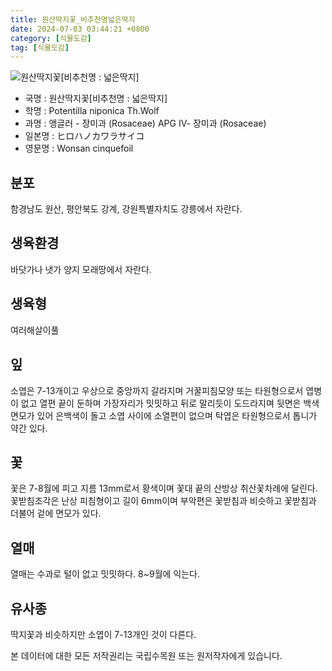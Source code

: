 ```yaml
---
title: 원산딱지꽃_비추천명넓은딱지
date: 2024-07-03 03:44:21 +0800
category: [식물도감]
tag: [식물도감]
---
```




![원산딱지꽃[비추천명 : 넓은딱지]](/fileUpload/plants/basic/Rosaceae/Potentilla/P000004521/P000004521_220206_1_th2.jpg)
- 국명 : 원산딱지꽃[비추천명 : 넓은딱지]
- 학명 : Potentilla niponica Th.Wolf
- 과명 : 앵글러 - 장미과 (Rosaceae) APG Ⅳ- 장미과 (Rosaceae)
- 일본명 : ヒロハノカワラサイコ
- 영문명 : Wonsan cinquefoil


## 분포
함경남도 원산, 평안북도 강계, 강원특별자치도 강릉에서 자란다.
## 생육환경
바닷가나 냇가 양지 모래땅에서 자란다.
## 생육형
여러해살이풀 
## 잎
소엽은 7-13개이고 우상으로 중앙까지 갈라지며 거꿀피침모양 또는 타원형으로서 엽병이 없고 열편 끝이 둔하며 가장자리가 밋밋하고 뒤로 말리듯이 도드라지며 뒷면은 백색 면모가 있어 은백색이 돌고 소엽 사이에 소열편이 없으며 탁엽은 타원형으로서 톱니가 약간 있다.
## 꽃
꽃은 7-8월에 피고 지름 13mm로서 황색이며 꽃대 끝의 산방상 취산꽃차례에 달린다. 꽃받침조각은 난상 피침형이고 길이 6mm이며 부악편은 꽃받침과 비슷하고 꽃받침과 더불어 겉에 면모가 있다.
## 열매
열매는 수과로 털이 없고 밋밋하다. 8~9월에 익는다.
## 유사종
딱지꽃과 비슷하지만 소엽이 7-13개인 것이 다른다.






본 데이터에 대한 모든 저작권리는 국립수목원 또는 원저작자에게 있습니다.
